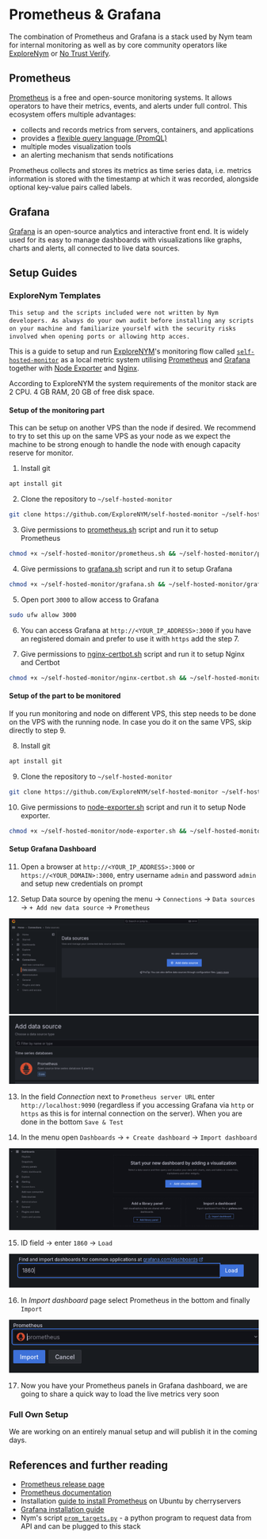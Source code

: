 # Prometheus & Grafana

The combination of Prometheus and Grafana is a stack used by Nym team for internal monitoring as well as by core community operators like [ExploreNym](https://github.com/ExploreNYM/vps-monitor) or [No Trust Verify](https://status.notrustverify.ch/d/CW3L7dVVk/nym-mixnet?orgId=1).

<!-- Write about adventages of this setup -->

## Prometheus

[Prometheus](https://prometheus.io) is a free and open-source monitoring systems. It allows operators to have their metrics, events, and alerts under full control. This ecosystem offers multiple advantages:

- collects and records metrics from servers, containers, and applications
- provides a [flexible query language (PromQL)](https://prometheus.io/docs/prometheus/latest/querying/basics/)
- multiple modes visualization tools
- an alerting mechanism that sends notifications

Prometheus collects and stores its metrics as time series data, i.e. metrics information is stored with the timestamp at which it was recorded, alongside optional key-value pairs called labels.

## Grafana

[Grafana](https://grafana.com/docs/grafana/latest/) is an open-source analytics and interactive front end. It is widely used for its easy to manage dashboards with visualizations like graphs, charts and alerts, all connected to live data sources.

## Setup Guides

### ExploreNym Templates

```admonish warning
This setup and the scripts included were not written by Nym developers. As always do your own audit before installing any scripts on your machine and familiarize yourself with the security risks involved when opening ports or allowing http acces.
```

This is a guide to setup and run [ExploreNYM](https://explorenym.net/)'s monitoring flow called [`self-hosted-monitor`](https://github.com/ExploreNYM/self-hosted-monitor) as a local metric system utilising [Prometheus](https://github.com/ExploreNYM/self-hosted-monitor/blob/main/prometheus.sh) and [Grafana](https://github.com/ExploreNYM/self-hosted-monitor/blob/main/grafana.sh) together with [Node Exporter](https://github.com/ExploreNYM/self-hosted-monitor/blob/main/node-exporter.sh) and [Nginx](https://github.com/ExploreNYM/self-hosted-monitor/blob/main/nginx-certbot.sh).

According to ExploreNYM the system requirements of the monitor stack are 2 CPU. 4 GB RAM, 20 GB of free disk space.

#### Setup of the monitoring part

This can be setup on another VPS than the node if desired. We recommend to try to set this up on the same VPS as your node as we expect the machine to be strong enough to handle the node with enough capacity reserve for monitor.

1. Install git
```sh
apt install git
```

2. Clone the repository to `~/self-hosted-monitor`
```sh
git clone https://github.com/ExploreNYM/self-hosted-monitor ~/self-hosted-monitor
```

3. Give permissions to [prometheus.sh](https://github.com/ExploreNYM/self-hosted-monitor/blob/main/prometheus.sh) script and run it to setup Prometheus
```sh
chmod +x ~/self-hosted-monitor/prometheus.sh && ~/self-hosted-monitor/prometheus.sh
```

4.  Give permissions to [grafana.sh](https://github.com/ExploreNYM/self-hosted-monitor/blob/main/grafana.sh) script and run it to setup Grafana
```sh
chmod +x ~/self-hosted-monitor/grafana.sh && ~/self-hosted-monitor/grafana.sh
```

5. Open port `3000` to allow access to Grafana
```sh
sudo ufw allow 3000
```

6. You can access Grafana at `http://<YOUR_IP_ADDRESS>:3000` if you have an registered domain and prefer to use  it with `https` add the step 7.

7. Give permissions to [nginx-certbot.sh](https://github.com/ExploreNYM/self-hosted-monitor/blob/main/nginx-certbot.sh) script and run it to setup Nginx and Certbot
```sh
chmod +x ~/self-hosted-monitor/nginx-certbot.sh && ~/self-hosted-monitor/nginx-certbot.sh
```

#### Setup of the part to be monitored

If you run monitoring and node on different VPS, this step needs to be done on the VPS with the running node. In case you do it on the same VPS, skip directly to step 9.

8. Install git
```sh
apt install git
```

9. Clone the repository to `~/self-hosted-monitor`
```sh
git clone https://github.com/ExploreNYM/self-hosted-monitor ~/self-hosted-monitor
```
10. Give permissions to [node-exporter.sh]() script and run it to setup Node exporter.
```sh
chmod +x ~/self-hosted-monitor/node-exporter.sh && ~/self-hosted-monitor/node-exporter.sh
```

#### Setup Grafana Dashboard

11. Open a browser at `http://<YOUR_IP_ADDRESS>:3000` or `https://<YOUR_DOMAIN>:3000`, entry username `admin` and password `admin` and setup new credentials on prompt

12. Setup Data source by opening the menu -> `Connections` -> `Data sources` -> `+ Add new data source` -> `Prometheus`

![](../images/grafana/add-data-sources.png)
![](../images/grafana/add-data-source-prometheus.png)

13. In the field *Connection* next to `Prometheus server URL` enter `http://localhost:9090` (regardless if you accessing Grafana via `http` or `https` as this is for internal connection on the server). When you are done in the bottom `Save & Test`

14. In the menu open `Dashboards` -> `+ Create dashboard` -> `Import dashboard`

![](../images/grafana/import-dashboard.png)

15. ID field -> enter `1860` -> `Load`

![](../images/grafana/id-1860.png)

16. In *Import dashboard* page select Prometheus in the bottom and finally `Import`

![](../images/grafana/add-prometheus.png)

17. Now you have your Prometheus panels in Grafana dashboard, we are going to share a quick way to load the live metrics very soon

### Full Own Setup

We are working on an entirely manual setup and will publish it in the coming days.

<!--
TODO:
- change point 17 with a solution to load the metrics data to grafana/prometheus
- finalize the self setup bellow and uncomment

### Prometheus Setup (step-by-step)

This entire installation shall be done with `root` privileges. If you not `root`, start with `su` command before the following steps.

1. Get the latets system updates
```sh
apt update
```

2. Create a system user for Prometheus
```sh
groupadd --system prometheus
useradd -s /sbin/nologin --system -g prometheus prometheus
```

3. Create directories for Prometheus
```sh
mkdir /etc/prometheus
mkdir /var/lib/prometheus
```

4. Download and extract Prometheus
```sh
wget https://github.com/prometheus/prometheus/releases/download/v{{prometheus_latest_version}}/prometheus-{{prometheus_latest_version}}.linux-amd64.tar.gz
tar vxf prometheus-{{prometheus_latest_version}}.linux-amd64.tar.gz
```
In case of errors, check Prometheus [release page](https://github.com/prometheus/prometheus/releases/) and get the correct binary for your system.

5. Navigate to Prometheus directory and configure Prometheus
```sh
# change directory
cd prometheus-{{prometheus_latest_version}}.linux-amd64

# move the binary files
mv prometheus /usr/local/bin
mv promtool /usr/local/bin

# set owner
chown prometheus:prometheus /usr/local/bin/prometheus
chown prometheus:prometheus /usr/local/bin/promtool

# move the config files
mv consoles /etc/prometheus
mv console_libraries /etc/prometheus
mv prometheus.yml /etc/prometheus


# set owner
chown prometheus:prometheus /etc/prometheus
chown -R prometheus:prometheus /etc/prometheus/consoles
chown -R prometheus:prometheus /etc/prometheus/console_libraries
chown -R prometheus:prometheus /var/lib/prometheus
```

6. Open the main Prometheus config file `prometheus.yml`
```sh
nano /etc/prometheus/prometheus.yml
```

7. Paste the block below to your config `prometheus.yml`, change the line `credentials` and save it (`ctrl` + `x`)
    - `credentials` value can be found in your node `config.toml` config file under `[http]` header
```yaml
# my global config
global:
  scrape_interval: 15s # Set the scrape interval to every 15 seconds. Default is every 1 minute.
  evaluation_interval: 15s # Evaluate rules every 15 seconds. The default is every 1 minute.
  # scrape_timeout is set to the global default (10s).

# Alertmanager configuration
alerting:
  alertmanagers:
    - static_configs:
        - targets:
          # - alertmanager:9093

# Load rules once and periodically evaluate them according to the global 'evaluation_interval'.
rule_files:
  # - "first_rules.yml"
  # - "second_rules.yml"

# A scrape configuration containing exactly one endpoint to scrape:

scrape_configs:
  # The job name is added as a label `job=<job_name>` to any timeseries scraped from this config.
  - job_name: "prometheus"
    authorization:
      credentials: <METRICS_KEY_SET_ON_THE_NODE>

    static_configs:
      - targets: ["localhost:9090"]

    file_sd_configs:
    - files:
      - /tmp/prom_targets.json
```

8. Create Prometheus systemd service by saving the block below to as `/etc/systemd/system/prometheus.service`:

```sh
nano /etc/systemd/system/prometheus.service
```

```sh
[Unit]
Description=Prometheus
Wants=network-online.target
After=network-online.target

[Service]
User=prometheus
Group=prometheus
Type=simple
ExecStart=/usr/local/bin/prometheus \
    --config.file /etc/prometheus/prometheus.yml \
    --storage.tsdb.path /var/lib/prometheus/ \
    --web.console.templates=/etc/prometheus/consoles \
    --web.console.libraries=/etc/prometheus/console_libraries

[Install]
WantedBy=multi-user.target
```

9. Reload, enable, start and check Prometheus service
```sh
systemctl daemon-reload
systemctl enable prometheus
systemctl start prometheus
systemctl status prometheus

# to observe journal log, run
journalctl -f -u prometheus
```

10. Open port for Prometheus web interface
```sh
ufw allow 9090/tcp
```
11. Finally you can access Prometheus on `localhost:9090` or `<IP_ADDRESS>:9090`

Further reading on Prometheus functionalities:
- [Alerting overview](https://prometheus.io/docs/alerting/latest/overview/)
- [Exporters and Integration](https://prometheus.io/docs/instrumenting/exporters/)

-->
## References and further reading

* [Prometheus release page](https://prometheus.io/download/)
* [Prometheus documentation](https://prometheus.io/docs/introduction/overview/)
* Installation [guide to install Prometheus](https://www.cherryservers.com/blog/install-prometheus-ubuntu) on Ubuntu by cherryservers
* [Grafana installation guide](https://grafana.com/docs/grafana/latest/setup-grafana/installation/debian/)
* Nym's script [`prom_targets.py`](https://github.com/nymtech/nym/blob/promethus-is-our-friend/scripts/prom_targets.py) - a python program to request data from API and can be plugged to this stack
